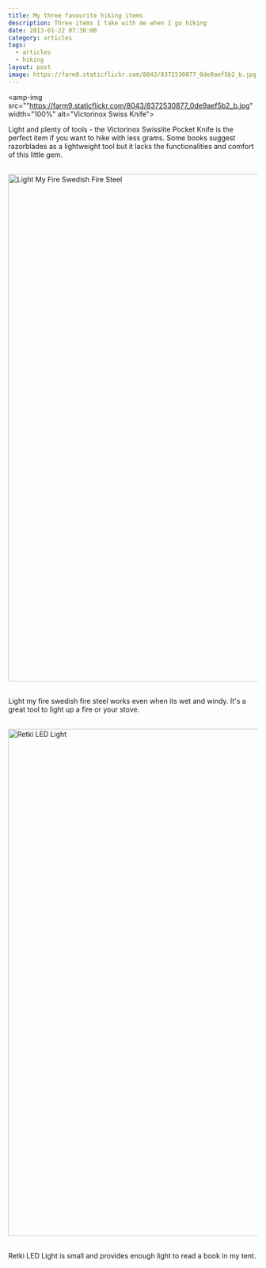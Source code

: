 ```yaml
---
title: My three favourite hiking items
description: Three items I take with me when I go hiking
date: 2013-01-22 07:30:00
category: articles
tags:
  - articles
  - hiking
layout: post
image: https://farm9.staticflickr.com/8043/8372530877_0de9aef5b2_b.jpg
---
```


<amp-img src=""https://farm9.staticflickr.com/8043/8372530877_0de9aef5b2_b.jpg" width="100%" alt="Victorinox Swiss Knife"></amp-img>

Light and plenty of tools - the Victorinox Swisslite Pocket Knife is the perfect item if you want to hike with less grams. Some books suggest razorblades as a lightweight tool but it lacks the functionalities and comfort of this little gem.
<!--more-->
<br><a href="https://www.flickr.com/photos/90204224@N07/8372531265" title="Light My Fire Swedish Fire Steel"><img src="https://farm9.staticflickr.com/8196/8372531265_a2a9822deb_b.jpg" width="683" height="1024" alt="Light My Fire Swedish Fire Steel"></a><br><br>

Light my fire swedish fire steel works even when its wet and windy. It's a great tool to light up a fire or your stove.<br><br>

<a href="https://www.flickr.com/photos/90204224@N07/8372527259" title="Retki LED Light"><img src="https://farm9.staticflickr.com/8515/8372527259_441aed73e8_b.jpg" width="683" height="1024" alt="Retki LED Light"></a><br><br>

Retki LED Light is small and provides enough light to read a book in my tent.
